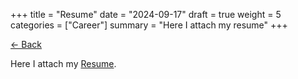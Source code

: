 +++
title = "Resume"
date = "2024-09-17"
draft = true
weight = 5
categories = ["Career"]
summary = "Here I attach my resume"
+++

[← Back](/)

Here I attach my [Resume]( /files/resume.pdf).

